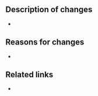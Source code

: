 <!--- PR title format should be "commit type: Title" -->
<!--- Commit types can be found at https://github.com/pvdlg/conventional-commit-types?tab=readme-ov-file#commit-types -->
<!--- You can add "@sourcery-ai" into the title, so that the bot auto-generates a title -->
<!--- Related links: other PRs, Discord bug reports, messages, threads, outside docs, etc. -->

## Description of changes
-
## Reasons for changes
-
## Related links
-
